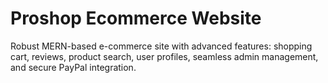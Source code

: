 # Proshop Ecommerce Website
Robust MERN-based e-commerce site with advanced features: 
shopping cart, reviews, product search, user profiles, seamless admin management, and secure PayPal integration.
